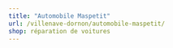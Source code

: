 ```yaml
---
title: "Automobile Maspetit"
url: /villenave-dornon/automobile-maspetit/
shop: réparation de voitures
---
```

